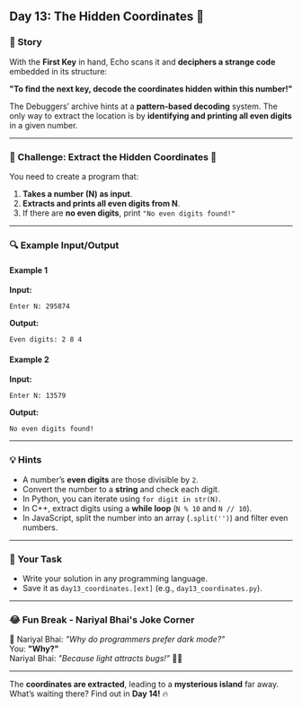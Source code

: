 ## **Day 13: The Hidden Coordinates 📍**  

### **📜 Story**  
With the **First Key** in hand, Echo scans it and **deciphers a strange code** embedded in its structure:  

**"To find the next key, decode the coordinates hidden within this number!"**  

The Debuggers’ archive hints at a **pattern-based decoding** system. The only way to extract the location is by **identifying and printing all even digits** in a given number.  

---

### **🎯 Challenge: Extract the Hidden Coordinates 🔢**  
You need to create a program that:  
1. **Takes a number (N) as input**.  
2. **Extracts and prints all even digits from N**.  
3. If there are **no even digits**, print `"No even digits found!"`  

---

### **🔍 Example Input/Output**  

#### **Example 1**  
**Input:**  
```
Enter N: 295874
```  
**Output:**  
```
Even digits: 2 8 4
```  

#### **Example 2**  
**Input:**  
```
Enter N: 13579
```  
**Output:**  
```
No even digits found!
```  

---

### **💡 Hints**  
- A number’s **even digits** are those divisible by `2`.  
- Convert the number to a **string** and check each digit.  
- In Python, you can iterate using `for digit in str(N)`.  
- In C++, extract digits using a **while loop** (`N % 10` and `N // 10`).  
- In JavaScript, split the number into an array (`.split('')`) and filter even numbers.  

---

### **📝 Your Task**  
- Write your solution in any programming language.  
- Save it as `day13_coordinates.[ext]` (e.g., `day13_coordinates.py`).  

---

### **😂 Fun Break - Nariyal Bhai's Joke Corner**  
🧉 Nariyal Bhai: *"Why do programmers prefer dark mode?"*  
You: **"Why?"**  
Nariyal Bhai: *"Because light attracts bugs!"* 🐛😂  

---

The **coordinates are extracted**, leading to a **mysterious island** far away. What’s waiting there? Find out in **Day 14!** 🔥